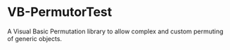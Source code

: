 # VB-PermutorTest
A Visual Basic Permutation library to allow complex and custom permuting of generic objects.
